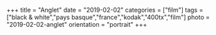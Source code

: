 +++
title = "Anglet"
date = "2019-02-02"
categories = ["film"]
tags = ["black & white","pays basque","france","kodak","400tx","film"]
photo = "2019-02-02-anglet"
orientation = "portrait"
+++
